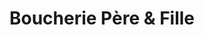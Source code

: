 ---
title: "Boucherie Père & Fille"
url: /sainte-honorine-du-fay/boucherie-pere-und-fille/
shop: Metzgerei
---